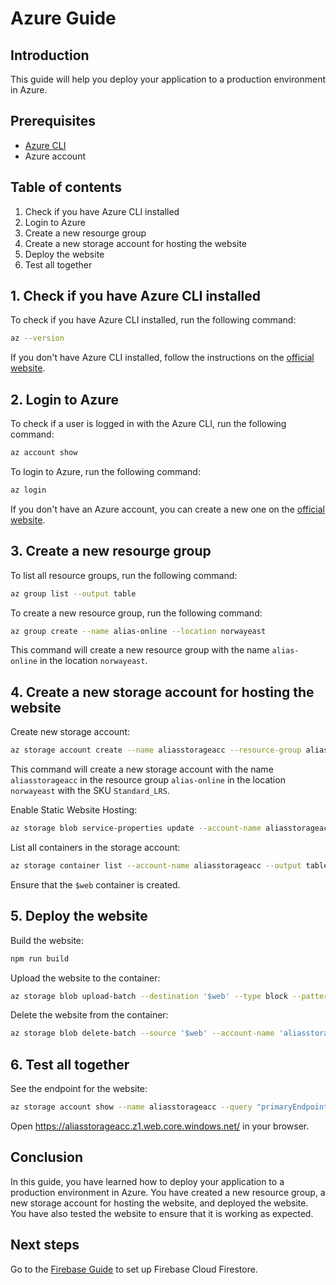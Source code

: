 # Azure Guide

## Introduction

This guide will help you deploy your application to a production environment in Azure.

## Prerequisites

- [Azure CLI](https://docs.microsoft.com/en-us/cli/azure/install-azure-cli)
- Azure account

## Table of contents

1. Check if you have Azure CLI installed
2. Login to Azure
3. Create a new resourge group
4. Create a new storage account for hosting the website
5. Deploy the website
6. Test all together

## 1. Check if you have Azure CLI installed

To check if you have Azure CLI installed, run the following command:

```bash
az --version
```

If you don't have Azure CLI installed, follow the instructions on the [official website](https://docs.microsoft.com/en-us/cli/azure/install-azure-cli).

## 2. Login to Azure

To check if a user is logged in with the Azure CLI, run the following command:

```bash
az account show
```

To login to Azure, run the following command:

```bash
az login
```

If you don't have an Azure account, you can create a new one on the [official website](https://azure.microsoft.com/en-us/free/).

## 3. Create a new resourge group

To list all resource groups, run the following command:

```bash
az group list --output table
```

To create a new resource group, run the following command:

```bash
az group create --name alias-online --location norwayeast
```

This command will create a new resource group with the name `alias-online` in the location `norwayeast`.

## 4. Create a new storage account for hosting the website

Create new storage account:

```bash
az storage account create --name aliasstorageacc --resource-group alias-online --location norwayeast --sku Standard_LRS 
```

This command will create a new storage account with the name `aliasstorageacc` in the resource group `alias-online` in the location `norwayeast` with the SKU `Standard_LRS`.

Enable Static Website Hosting:

```bash
az storage blob service-properties update --account-name aliasstorageacc --static-website --index-document index.html
```

List all containers in the storage account:

```bash
az storage container list --account-name aliasstorageacc --output table
```

Ensure that the `$web` container is created.

## 5. Deploy the website

Build the website:

```bash
npm run build
```

Upload the website to the container:

```bash
az storage blob upload-batch --destination '$web' --type block --pattern '**' --account-name 'aliasstorageacc' --source dist
```

Delete the website from the container:

```bash
az storage blob delete-batch --source '$web' --account-name 'aliasstorageacc'
```

## 6. Test all together

See the endpoint for the website:

```bash
az storage account show --name aliasstorageacc --query "primaryEndpoints.web" --output tsv
```

Open https://aliasstorageacc.z1.web.core.windows.net/ in your browser.

## Conclusion

In this guide, you have learned how to deploy your application to a production environment in Azure. You have created a new resource group, a new storage account for hosting the website, and deployed the website. You have also tested the website to ensure that it is working as expected.

## Next steps

Go to the [Firebase Guide](firebase-guide.md) to set up Firebase Cloud Firestore.
